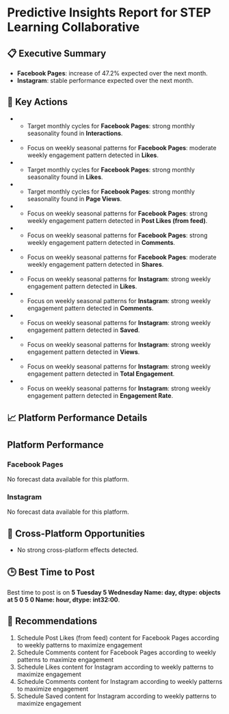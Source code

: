 # Predictive Insights Report for STEP Learning Collaborative

## 📋 Executive Summary

- **Facebook Pages**: increase of 47.2% expected over the next month.
- **Instagram**: stable performance expected over the next month.

## 🎯 Key Actions

- - Target monthly cycles for **Facebook Pages**: strong monthly seasonality found in **Interactions**.
- - Focus on weekly seasonal patterns for **Facebook Pages**: moderate weekly engagement pattern detected in **Likes**.
- - Target monthly cycles for **Facebook Pages**: strong monthly seasonality found in **Likes**.
- - Target monthly cycles for **Facebook Pages**: strong monthly seasonality found in **Page Views**.
- - Focus on weekly seasonal patterns for **Facebook Pages**: strong weekly engagement pattern detected in **Post Likes (from feed)**.
- - Focus on weekly seasonal patterns for **Facebook Pages**: strong weekly engagement pattern detected in **Comments**.
- - Focus on weekly seasonal patterns for **Facebook Pages**: moderate weekly engagement pattern detected in **Shares**.
- - Focus on weekly seasonal patterns for **Instagram**: strong weekly engagement pattern detected in **Likes**.
- - Focus on weekly seasonal patterns for **Instagram**: strong weekly engagement pattern detected in **Comments**.
- - Focus on weekly seasonal patterns for **Instagram**: strong weekly engagement pattern detected in **Saved**.
- - Focus on weekly seasonal patterns for **Instagram**: strong weekly engagement pattern detected in **Views**.
- - Focus on weekly seasonal patterns for **Instagram**: strong weekly engagement pattern detected in **Total Engagement**.
- - Focus on weekly seasonal patterns for **Instagram**: strong weekly engagement pattern detected in **Engagement Rate**.

## 📈 Platform Performance Details

## Platform Performance

### Facebook Pages

No forecast data available for this platform.

### Instagram

No forecast data available for this platform.


## 🔗 Cross-Platform Opportunities

- No strong cross-platform effects detected.

## 🕒 Best Time to Post

Best time to post is on **5      Tuesday
5    Wednesday
Name: day, dtype: objects at 5    0
5    0
Name: hour, dtype: int32:00**.

## 📢 Recommendations

1. Schedule Post Likes (from feed) content for Facebook Pages according to weekly patterns to maximize engagement
2. Schedule Comments content for Facebook Pages according to weekly patterns to maximize engagement
3. Schedule Likes content for Instagram according to weekly patterns to maximize engagement
4. Schedule Comments content for Instagram according to weekly patterns to maximize engagement
5. Schedule Saved content for Instagram according to weekly patterns to maximize engagement
